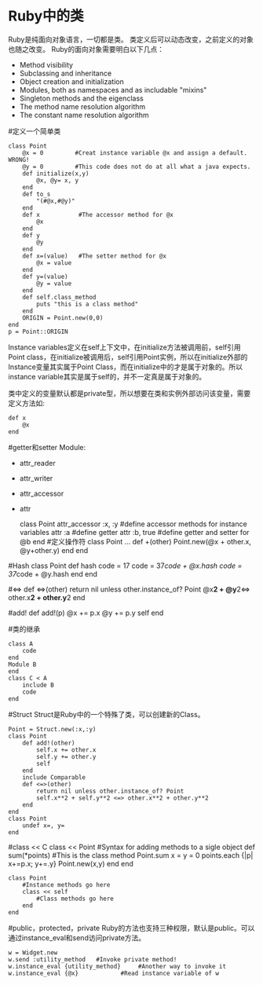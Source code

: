 Ruby中的类
=========

Ruby是纯面向对象语言，一切都是类。
类定义后可以动态改变，之前定义的对象也随之改变。
Ruby的面向对象需要明白以下几点：

* Method visibility
* Subclassing and inheritance
* Object creation and initialization
* Modules, both as namespaces and as includable "mixins"
* Singleton methods and the eigenclass
* The method name resolution algorithm
* The constant name resolution algorithm

#定义一个简单类

    class Point
        @x = 0         #Creat instance variable @x and assign a default. WRONG!
        @y = 0         #This code does not do at all what a java expects.
        def initialize(x,y)
            @x, @y= x, y
        end
        def to_s
            "(#@x,#@y)"
        end
        def x           #The accessor method for @x
            @x
        end
        def y
            @y
        end
        def x=(value)   #The setter method for @x
            @x = value
        end
        def y=(value)
            @y = value
        end 
        def self.class_method
            puts "this is a class method"
        end
        ORIGIN = Point.new(0,0)
    end
    p = Point::ORIGIN
Instance variables定义在self上下文中，在initialize方法被调用前，self引用Point class，在initialize被调用后，self引用Point实例，所以在initialize外部的Instance变量其实属于Point Class，而在initialize中的才是属于对象的。所以instance variable其实是属于self的，并不一定真是属于对象的。

类中定义的变量默认都是private型，所以想要在类和实例外部访问该变量，需要定义方法如:

    def x
        @x
    end
#getter和setter
Module:
* attr_reader
* attr_writer
* attr_accessor
* attr

    class Point
        attr_accessor :x, :y    #define accessor methods for instance variables
        attr :a                 #define getter
        attr :b, true           #define getter and setter for @b
    end
#定义操作符
    class Point
        ... 
        def +(other)
            Point.new(@x + other.x, @y+other.y)
        end
    end
    
#Hash
    class Point
        def hash
            code = 17
            code = 37*code + @x.hash
            code = 37*code + @y.hash
        end
    end

#<=>
    def <=>(other)
        return nil unless other.instance_of? Point
        @x**2 + @y**2<=> other.x**2 + other.y**2
    end

#add!
    def add!(p)
        @x += p.x
        @y += p.y
        self
    end

#类的继承

    class A
        code
    end
    Module B
    end
    class C < A
        include B
        code
    end

#Struct
Struct是Ruby中的一个特殊了类，可以创建新的Class。

    Point = Struct.new(:x,:y)
    class Point
        def add!(other)
            self.x += other.x
            self.y += other.y
            self
        end
        include Comparable
        def <=>(other)
            return nil unless other.instance_of? Point
            self.x**2 + self.y**2 <=> other.x**2 + other.y**2
        end
    end
    class Point
        undef x=, y=
    end

#class << C
    class << Point          #Syntax for adding methods to a sigle object
        def sum(*points)    #This is the class method Point.sum
            x = y = 0
            points.each {|p| x+=p.x; y+=.y}
            Point.new(x,y)
        end
    end

    class Point
        #Instance methods go here
        class << self
            #Class methods go here
        end
    end

#public，protected，private
Ruby的方法也支持三种权限，默认是public。可以通过instance_eval和send访问private方法。

    w = Widget.new
    w.send :utility_method   #Invoke private method!
    w.instance_eval {utility_method}     #Another way to invoke it
    w.instance_eval {@x}            #Read instance variable of w

